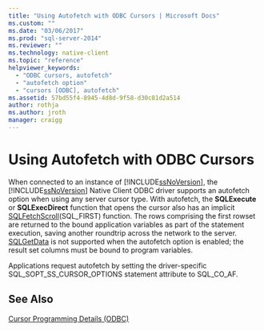 ```yaml
---
title: "Using Autofetch with ODBC Cursors | Microsoft Docs"
ms.custom: ""
ms.date: "03/06/2017"
ms.prod: "sql-server-2014"
ms.reviewer: ""
ms.technology: native-client
ms.topic: "reference"
helpviewer_keywords: 
  - "ODBC cursors, autofetch"
  - "autofetch option"
  - "cursors [ODBC], autofetch"
ms.assetid: 57bd55f4-8945-4d8d-9f58-d30c81d2a514
author: rothja
ms.author: jroth
manager: craigg
---
```

# Using Autofetch with ODBC Cursors
  When connected to an instance of [!INCLUDE[ssNoVersion](../../../includes/ssnoversion-md.md)], the [!INCLUDE[ssNoVersion](../../../includes/ssnoversion-md.md)] Native Client ODBC driver supports an autofetch option when using any server cursor type. With autofetch, the **SQLExecute** or **SQLExecDirect** function that opens the cursor also has an implicit [SQLFetchScroll](../../native-client-odbc-api/sqlfetchscroll.md)(SQL_FIRST) function. The rows comprising the first rowset are returned to the bound application variables as part of the statement execution, saving another roundtrip across the network to the server. [SQLGetData](../../native-client-odbc-api/sqlgetdata.md) is not supported when the autofetch option is enabled; the result set columns must be bound to program variables.  
  
 Applications request autofetch by setting the driver-specific SQL_SOPT_SS_CURSOR_OPTIONS statement attribute to SQL_CO_AF.  
  
## See Also  
 [Cursor Programming Details &#40;ODBC&#41;](cursor-programming-details-odbc.md)  
  
  
